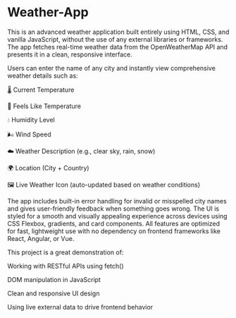 ﻿# Weather-App
This is an advanced weather application built entirely using HTML, CSS, and vanilla JavaScript, without the use of any external libraries or frameworks. The app fetches real-time weather data from the OpenWeatherMap API and presents it in a clean, responsive interface.

Users can enter the name of any city and instantly view comprehensive weather details such as:

🌡️ Current Temperature

🧊 Feels Like Temperature

💧 Humidity Level

🌬️ Wind Speed

☁️ Weather Description (e.g., clear sky, rain, snow)

🌍 Location (City + Country)

🖼️ Live Weather Icon (auto-updated based on weather conditions)

The app includes built-in error handling for invalid or misspelled city names and gives user-friendly feedback when something goes wrong. The UI is styled for a smooth and visually appealing experience across devices using CSS Flexbox, gradients, and card components. All features are optimized for fast, lightweight use with no dependency on frontend frameworks like React, Angular, or Vue.

This project is a great demonstration of:

Working with RESTful APIs using fetch()

DOM manipulation in JavaScript

Clean and responsive UI design

Using live external data to drive frontend behavior
